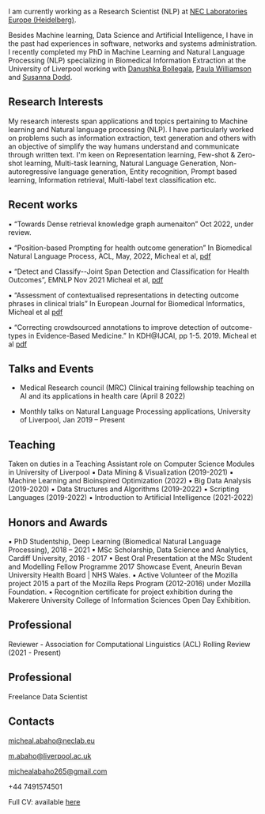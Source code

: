 I am currently working as a Research Scientist (NLP) at [NEC Laboratories Europe (Heidelberg)](https://www.neclab.eu/). 

Besides Machine learning, Data Science and Artificial Intelligence, I have in the past had experiences in software, networks and systems administration. I recently completed my PhD in Machine Learning and Natural Language Processing (NLP) specializing in Biomedical Information Extraction at the University of Liverpool working with [Danushka Bollegala](https://danushka.net/), [Paula Williamson](https://www.liverpool.ac.uk/population-health/staff/paula-williamson/) and [Susanna Dodd](https://www.liverpool.ac.uk/population-health/staff/susanna-dodd/).

## Research Interests

My research interests span applications and topics pertaining to Machine learning and Natural language processing (NLP). I have particularly worked on problems such as information extraction, text generation and others with an objective of simplify the way humans understand and communicate through written text. I'm keen on Representation learning, Few-shot & Zero-shot learning, Multi-task learning, Natural Language Generation, Non-autoregressive language generation, Entity recognition, Prompt based learning, Information retrieval, Multi-label text classification etc.

## Recent works
▪ “Towards Dense retrieval knowledge graph aumenaiton” Oct 2022, under review.

▪ “Position-based Prompting for health outcome generation” In Biomedical Natural Language
Process, ACL, May, 2022, Micheal et al, [pdf](https://arxiv.org/pdf/2204.03489.pdf)

▪ “Detect and Classify--Joint Span Detection and Classification for Health Outcomes”, EMNLP Nov 2021
Micheal et al, [pdf](https://aclanthology.org/2021.emnlp-main.686/)

▪ “Assessment of contextualised representations in detecting outcome phrases in clinical trials” In
European Journal for Biomedical Informatics, Micheal et al [pdf](https://bit.ly/3H6Vv0j)

▪ “Correcting crowdsourced annotations to improve detection of outcome-types in Evidence-Based
Medicine.” In KDH@IJCAI, pp 1-5. 2019.  Micheal et al  [pdf](http://ceur-ws.org/Vol-2429/)

## Talks and Events
- Medical Research council (MRC) Clinical training fellowship teaching on AI and its applications in health care (April 8 2022)

- Monthly talks on Natural Language Processing applications, University of Liverpool, Jan 2019 – Present

## Teaching
Taken on duties in a Teaching Assistant role on Computer Science Modules in  University of Liverpool 
▪ Data Mining & Visualization (2019-2021)
▪ Machine Learning and Bioinspired Optimization (2022)
▪ Big Data Analysis (2019-2020)
▪ Data Structures and Algorithms (2019-2022)
▪ Scripting Languages (2019-2022)
▪ Introduction to Artificial Intelligence (2021-2022)

## Honors and Awards
▪ PhD Studentship, Deep Learning (Biomedical Natural Language Processing), 2018 – 2021
▪ MSc Scholarship, Data Science and Analytics, Cardiff University, 2016 - 2017
▪ Best Oral Presentation at the MSc Student and Modelling Fellow Programme 2017 Showcase Event, Aneurin Bevan University Health Board | NHS Wales.
▪ Active Volunteer of the Mozilla project 2015 a part of the Mozilla Reps Program (2012-2016) under Mozilla Foundation.
▪ Recognition certificate for project exhibition during the Makerere University College of Information Sciences Open Day Exhibition.

## Professional
Reviewer - Association for Computational Linguistics (ACL) Rolling Review (2021 - Present)

## Professional
Freelance Data Scientist

## Contacts
micheal.abaho@neclab.eu

m.abaho@liverpool.ac.uk

michealabaho265@gmail.com

+44 7491574501

Full CV: available [here](https://drive.google.com/file/d/142Jbo9E9ee8EMS84Yd-z6g9EPb5CtbhQ/view?usp=share_link)
